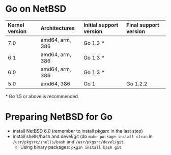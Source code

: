 # Go on NetBSD

| **Kernel version** | **Architectures** | **Initial support version** | **Final support version** |
|:-------------------|:------------------|:----------------------------|:--------------------------|
| 7.0                | amd64, arm, 386   | Go 1.3 _*_                  |                           |
| 6.1                | amd64, arm, 386   | Go 1.3 _*_                  |                           |
| 6.0                | amd64, arm, 386   | Go 1.3 _*_                  |                           |
| 5.0                | amd64, 386        | Go 1                        | Go 1.2.2                  |

_*_ Go 1.5 or above is recommended.

# Preparing NetBSD for Go
  * install NetBSD 6.0 (remember to install pkgsrc in the last step)
  * install shells/bash and devel/git (do ` make package-install clean ` in ` /usr/pkgsrc/shells/bash ` and ` /usr/pkgsrc/devel/git `.
    * Using binary packages: ` pkgin install bash git `